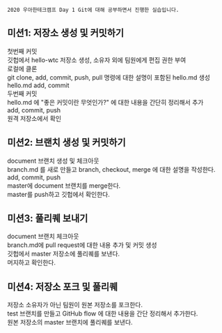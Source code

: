 `2020 우아한테크캠프 Day 1 Git에 대해 공부하면서 진행한 실습입니다.`
<br />
## 미션1: 저장소 생성 및 커밋하기
첫번째 커밋<br />
깃헙에서 hello-wtc 저장소 생성, 소유자 외에 팀원에게 편집 권한 부여<br />
로컬에 클론<br />
git clone, add, commit, push, pull 명령에 대한 설명이 포함된 hello.md 생성<br />
hello.md add, commit<br />
두번째 커밋<br />
hello.md 에 "좋은 커밋이란 무엇인가?" 에 대한 내용을 간단히 정리해서 추가<br />
add, commit, push<br />
원격 저장소에서 확인<br />
## 미션2: 브랜치 생성 및 커밋하기
document 브랜치 생성 및 체크아웃<br />
branch.md 를 새로 만들고 branch, checkout, merge 에 대한 설명을 작성한다.<br />
add, commit, push<br />
master에 document 브랜치를 merge한다.<br />
master를 push하고 깃헙에서 확인한다.<br />
## 미션3: 풀리퀘 보내기
document 브랜치 체크아웃<br />
branch.md에 pull request에 대한 내용 추가 및 커밋 생성<br />
깃헙에서 master 저장소에 풀리퀘를 보낸다.<br />
머지하고 확인한다.<br />
## 미션4: 저장소 포크 및 풀리퀘
저장소 소유자가 아닌 팀원이 원본 저장소를 포크한다.<br />
test 브랜치를 만들고 GitHub flow 에 대한 내용을 간단 정리해서 추가한다.<br />
원본 저장소의 master 브랜치에 풀리퀘를 보낸다.<br />
